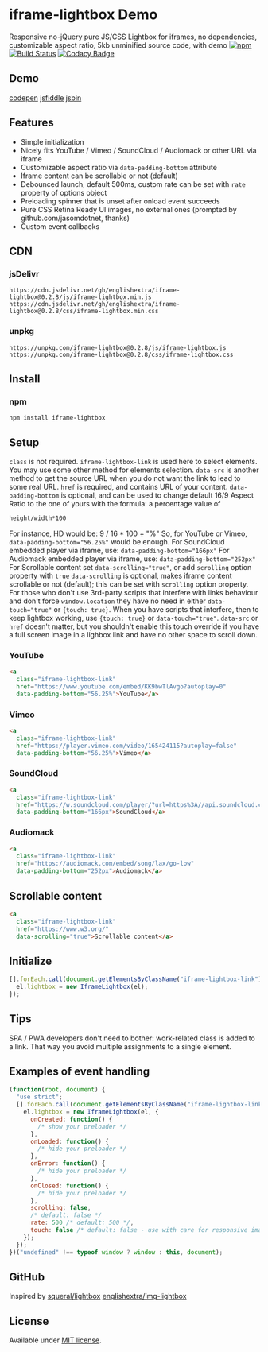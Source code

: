 # iframe-lightbox Demo

Responsive no-jQuery pure JS/CSS Lightbox for iframes, no dependencies, customizable aspect ratio, 5kb unminified source code, with demo
[![npm](https://img.shields.io/npm/v/iframe-lightbox.svg)](https://www.npmjs.com/package/iframe-lightbox)
[![Build Status](https://travis-ci.com/englishextra/iframe-lightbox.svg?branch=master)](https://travis-ci.com/englishextra/iframe-lightbox)
[![Codacy Badge](https://app.codacy.com/project/badge/Grade/369642c14d3344bebe134c76f0f5dde8)](https://www.codacy.com/manual/englishextra/iframe-lightbox/dashboard?utm_source=github.com&amp;utm_medium=referral&amp;utm_content=englishextra/iframe-lightbox&amp;utm_campaign=Badge_Grade)

## Demo

[codepen](https://codepen.io/englishextra/full/jmjayV/)
[jsfiddle](https://fiddle.jshell.net/englishextra/8pzy6uhr/show/)
[jsbin](https://output.jsbin.com/saqine)

## Features

* Simple initialization
* Nicely fits YouTube / Vimeo / SoundCloud / Audiomack or other URL via iframe
* Customizable aspect ratio via `data-padding-bottom` attribute
* Iframe content can be scrollable or not (default)
* Debounced launch, default 500ms, custom rate can be set with `rate` property of options object
* Preloading spinner that is unset after onload event succeeds
* Pure CSS Retina Ready UI images, no external ones (prompted by github.com/jasomdotnet, thanks)
* Custom event callbacks

## CDN

### jsDelivr

`https://cdn.jsdelivr.net/gh/englishextra/iframe-lightbox@0.2.8/js/iframe-lightbox.min.js`
`https://cdn.jsdelivr.net/gh/englishextra/iframe-lightbox@0.2.8/css/iframe-lightbox.min.css`

### unpkg

`https://unpkg.com/iframe-lightbox@0.2.8/js/iframe-lightbox.js`
`https://unpkg.com/iframe-lightbox@0.2.8/css/iframe-lightbox.css`

## Install

### npm

`npm install iframe-lightbox`

## Setup

`class` is not required. `iframe-lightbox-link` is used here to select elements. You may use some other method for elements selection.
`data-src` is another method to get the source URL when you do not want the link to lead to some real URL.
`href` is required, and contains URL of your content.
`data-padding-bottom` is optional, and can be used to change default 16/9 Aspect Ratio to the one of yours with the formula: a percentage value of

```txt
height/width*100
```

For instance, HD would be: 9 / 16 * 100 + "%"
So, for YouTube or Vimeo, `data-padding-bottom="56.25%"` would be enough.
For SoundCloud embedded player via iframe, use: `data-padding-bottom="166px"`
For Audiomack embedded player via iframe, use: `data-padding-bottom="252px"`
For Scrollable content set `data-scrolling="true"`, or add `scrolling` option property with `true`
`data-scrolling` is optional, makes iframe content scrollable or not (default); this can be set with `scrolling` option property.
For those who don't use 3rd-party scripts that interfere with links behaviour and don't force `window.location` they have no need in either `data-touch="true"` or `{touch: true}`.
When you have scripts that interfere, then to keep lightbox working, use `{touch: true}` or `data-touch="true"`.
`data-src` or `href` doesn't matter, but you shouldn't enable this touch override if you have a full screen image in a lighbox link and have no other space to scroll down.

### YouTube

```html
<a
  class="iframe-lightbox-link"
  href="https://www.youtube.com/embed/KK9bwTlAvgo?autoplay=0"
  data-padding-bottom="56.25%">YouTube</a>
```

### Vimeo

```html
<a
  class="iframe-lightbox-link"
  href="https://player.vimeo.com/video/165424115?autoplay=false"
  data-padding-bottom="56.25%">Vimeo</a>
```

### SoundCloud

```html
<a
  class="iframe-lightbox-link"
  href="https://w.soundcloud.com/player/?url=https%3A//api.soundcloud.com/tracks/317031598&amp;auto_play=false&amp;hide_related=false&amp;show_comments=true&amp;show_user=true&amp;show_reposts=false&amp;visual=true"
  data-padding-bottom="166px">SoundCloud</a>
```

### Audiomack

```html
<a
  class="iframe-lightbox-link"
  href="https://audiomack.com/embed/song/lax/go-low"
  data-padding-bottom="252px">Audiomack</a>
```

## Scrollable content

```html
<a
  class="iframe-lightbox-link"
  href="https://www.w3.org/"
  data-scrolling="true">Scrollable content</a>
```

## Initialize

```js
[].forEach.call(document.getElementsByClassName("iframe-lightbox-link"), function (el) {
  el.lightbox = new IframeLightbox(el);
});
```

## Tips

SPA / PWA developers don't need to bother: work-related class is added to a link.
That way you avoid multiple assignments to a single element.

## Examples of event handling

```js
(function(root, document) {
  "use strict";
  [].forEach.call(document.getElementsByClassName("iframe-lightbox-link"), function(el) {
    el.lightbox = new IframeLightbox(el, {
      onCreated: function() {
        /* show your preloader */
      },
      onLoaded: function() {
        /* hide your preloader */
      },
      onError: function() {
        /* hide your preloader */
      },
      onClosed: function() {
        /* hide your preloader */
      },
      scrolling: false,
      /* default: false */
      rate: 500 /* default: 500 */,
      touch: false /* default: false - use with care for responsive images in links on vertical mobile screens */
    });
  });
})("undefined" !== typeof window ? window : this, document);
```

## GitHub

Inspired by [squeral/lightbox](https://github.com/squeral/lightbox)
[englishextra/img-lightbox](https://github.com/englishextra/img-lightbox)

## License

Available under [MIT license](https://opensource.org/licenses/MIT).
